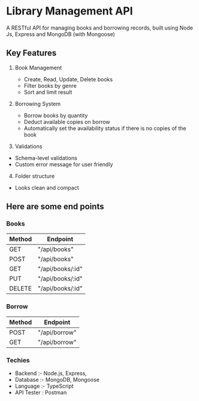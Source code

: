 # Library Management API

A RESTful API for managing books and borrowing records, built using Node Js, Express and MongoDB (with Mongoose)

## Key Features

1. Book Management

   - Create, Read, Update, Delete books
   - Filter books by genre
   - Sort and limit result

2. Borrowing System

   - Borrow books by quantity
   - Deduct available copies on borrow
   - Automatically set the availability status if there is no copies of the book

3. Validations

- Schema-level validations
- Custom error message for user friendly

4. Folder structure

- Looks clean and compact

## Here are some end points

### Books

| Method | Endpoint         |
| ------ | ---------------- |
| GET    | "/api/books"     |
| POST   | "/api/books"     |
| GET    | "/api/books/:id" |
| PUT    | "/api/books/:id" |
| DELETE | "/api/books/:id" |

### Borrow

| Method | Endpoint      |
| ------ | ------------- |
| POST   | "/api/borrow" |
| GET    | "/api/borrow" |

### Techies

- Backend :- Node.js, Express,
- Database :- MongoDB, Mongoose
- Language :- TypeScript
- API Tester : Postman
